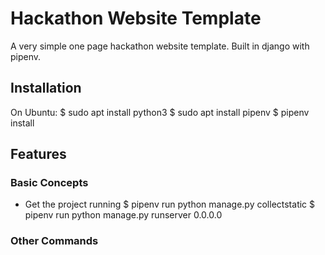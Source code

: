 Hackathon Website Template
==============================================

A very simple one page hackathon website template. Built in django with pipenv.

Installation
------------
On Ubuntu:
    $ sudo apt install python3
    $ sudo apt install pipenv
    $ pipenv install

    
Features
----------
### Basic Concepts
-   Get the project running
    $ pipenv run python manage.py collectstatic
    $ pipenv run python manage.py runserver 0.0.0.0
    
### Other Commands

